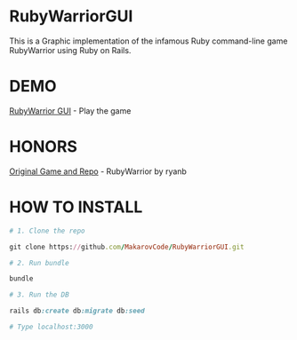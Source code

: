# RubyWarriorGUI
This is a Graphic implementation of the infamous Ruby command-line game RubyWarrior using Ruby on Rails.

# DEMO
[RubyWarrior GUI](https://rubywarrior.geekoi.com/) - Play the game

# HONORS
[Original Game and Repo](https://github.com/ryanb/ruby-warrior) - RubyWarrior by ryanb

# HOW TO INSTALL

```ruby
# 1. Clone the repo

git clone https://github.com/MakarovCode/RubyWarriorGUI.git

# 2. Run bundle

bundle

# 3. Run the DB

rails db:create db:migrate db:seed

# Type localhost:3000
```
